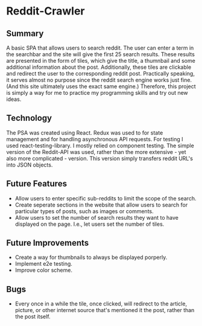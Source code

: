 # Reddit-Crawler
## Summary
A basic SPA that allows users to search reddit. The user can enter a term in the searchbar and the site will give the first 25 search results. 
These results are presented in the form of tiles, which give the title, a thumnbail and some additional information about the post. Additionally, these tiles are clickable and redirect the user to the corresponding reddit post.
Practically speaking, it serves almost no purpose since the reddit search engine works just fine. 
(And this site ultimately uses the exact same engine.) Therefore, this project is simply a way for me to practice my programming skills and try out new ideas.

## Technology
The PSA was created using React. Redux was used to for state management and for handling asynchronous API requests. For testing I used react-testing-library. I mostly relied on component testing.
The simple version of the Reddit-API was used, rather than the more extensive - yet also more complicated - version. This version simply transfers reddit URL's into JSON objects.

## Future Features
 - Allow users to enter specific sub-reddits to limit the scope of the search.
 - Create seperate sections in the website that allow users to search for particular types of posts, such as images or comments.
 - Allow users to set the number of search results they want to have displayed on the page. I.e., let users set the number of tiles.

## Future Improvements
 - Create a way for thumbnails to always be displayed porperly.
 - Implement e2e testing.
 - Improve color scheme.

## Bugs
 - Every once in a while the tile, once clicked, will redirect to the article, picture, or other internet source that's mentioned it the post, rather than the post itself. 